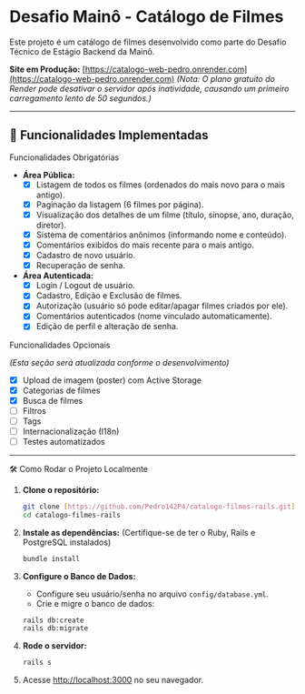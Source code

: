 # Desafio Mainô - Catálogo de Filmes

Este projeto é um catálogo de filmes desenvolvido como parte do Desafio Técnico de Estágio Backend da Mainô.

**Site em Produção:** [https://catalogo-web-pedro.onrender.com](https://catalogo-web-pedro.onrender.com)
*(Nota: O plano gratuito do Render pode desativar o servidor após inatividade, causando um primeiro carregamento lento de 50 segundos.)*

---

## 🚀 Funcionalidades Implementadas

Funcionalidades Obrigatórias

* **Área Pública:**
    * [X] Listagem de todos os filmes (ordenados do mais novo para o mais antigo).
    * [X] Paginação da listagem (6 filmes por página).
    * [X] Visualização dos detalhes de um filme (título, sinopse, ano, duração, diretor).
    * [X] Sistema de comentários anônimos (informando nome e conteúdo).
    * [X] Comentários exibidos do mais recente para o mais antigo.
    * [X] Cadastro de novo usuário.
    * [X] Recuperação de senha.
* **Área Autenticada:**
    * [X] Login / Logout de usuário.
    * [X] Cadastro, Edição e Exclusão de filmes.
    * [X] Autorização (usuário só pode editar/apagar filmes criados por ele).
    * [X] Comentários autenticados (nome vinculado automaticamente).
    * [X] Edição de perfil e alteração de senha.

Funcionalidades Opcionais 

*(Esta seção será atualizada conforme o desenvolvimento)*

* [x] Upload de imagem (poster) com Active Storage
* [x] Categorias de filmes
* [x] Busca de filmes
* [ ] Filtros
* [ ] Tags
* [ ] Internacionalização (I18n)
* [ ] Testes automatizados

---

🛠️ Como Rodar o Projeto Localmente 

1.  **Clone o repositório:**
    ```bash
    git clone [https://github.com/Pedro142P4/catalogo-filmes-rails.git](https://github.com/Pedro142P4/catalogo-filmes-rails.git)
    cd catalogo-filmes-rails
    ```

2.  **Instale as dependências:**
    (Certifique-se de ter o Ruby, Rails e PostgreSQL instalados)
    ```bash
    bundle install
    ```

3.  **Configure o Banco de Dados:**
    * Configure seu usuário/senha no arquivo `config/database.yml`.
    * Crie e migre o banco de dados:
    ```bash
    rails db:create
    rails db:migrate
    ```

4.  **Rode o servidor:**
    ```bash
    rails s
    ```

5.  Acesse [http://localhost:3000](http://localhost:3000) no seu navegador.